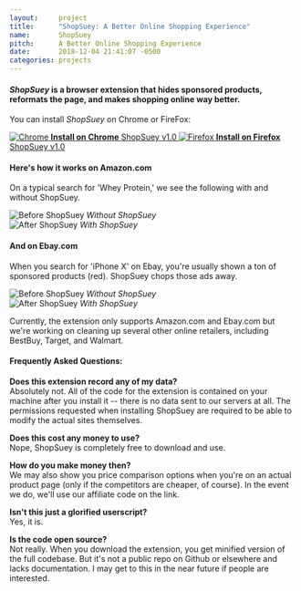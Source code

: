 ```yaml
---
layout:     project
title:      "ShopSuey: A Better Online Shopping Experience"
name:       ShopSuey
pitch:      A Better Online Shopping Experience
date:       2018-12-04 21:41:07 -0500
categories: projects
---
```


<h4 class="subtitle"><em>ShopSuey</em> is a browser extension that hides sponsored products, reformats the page, and makes shopping online  way better.</h4>

You can install *ShopSuey* on Chrome or FireFox:

<div class="download-buttons">
  <a href="https://chrome.google.com/webstore/detail/shopsuey-better-online-sh/epkdmppogcepckfgkbcphhagiiieafjk" class="button download-button">
    <img src="{{ site.url }}/assets/img/chrome.png" alt="Chrome"/>
    <strong>Install on Chrome</strong>
    <span>ShopSuey v1.0</span>
  </a>
  <a href="https://addons.mozilla.org/en-US/firefox/addon/shopsuey/" class="button download-button">
    <img src="{{ site.url }}/assets/img/firefox.png" alt="Firefox"/>
    <strong>Install on Firefox</strong>
    <span>ShopSuey v1.0</span>
  </a>
</div>

<div class="spacer" />

#### Here's how it works on Amazon.com

<div class="compare-images">
  <p>On a typical search for 'Whey Protein,' we see the following with and without ShopSuey.</p>
  <div class="before">
    <img src="{{ site.url }}/assets/img/amazon-before.png" alt="Before ShopSuey"/>
    <em>Without ShopSuey</em>
  </div>
  <div class="after">
    <img src="{{ site.url }}/assets/img/amazon-after.png" alt="After ShopSuey"/>
    <em>With ShopSuey</em>
  </div>
</div>

<div class="spacer" />

#### And on Ebay.com

<div class="compare-images">
  <p>
    When you search for 'iPhone X' on Ebay, you're usually shown a ton of sponsored products (red).
    ShopSuey chops those ads away.
  </p>
  <div class="before">
    <img src="{{ site.url }}/assets/img/ebay-before.png" alt="Before ShopSuey"/>
    <em>Without ShopSuey</em>
  </div>
  <div class="after">
    <img src="{{ site.url }}/assets/img/ebay-after.png" alt="After ShopSuey"/>
    <em>With ShopSuey</em>
  </div>
</div>


Currently, the extension only supports Amazon.com and Ebay.com but we're working on cleaning up
several other online retailers, including BestBuy, Target, and Walmart.

<div class="spacer" />

#### Frequently Asked Questions:

**Does this extension record any of my data?** <br />
Absolutely not. All of the code for the extension is contained on your machine after you install it --
there is no data sent to our servers at all. The permissions requested when installing ShopSuey
are required to be able to modify the actual sites themselves.

**Does this cost any money to use?** <br />
Nope, ShopSuey is completely free to download and use.

**How do you make money then?** <br />
We may also show you price comparison options when you're on an actual product page (only if the
competitors are cheaper, of course). In the event we do, we'll use our affiliate code on the link.

**Isn't this just a glorified userscript?** <br />
Yes, it is.

**Is the code open source?** <br />
Not really. When you download the extension, you get minified version of the full codebase.
But it's not a public repo on Github or elsewhere and lacks documentation. I may get to this
in the near future if people are interested.
